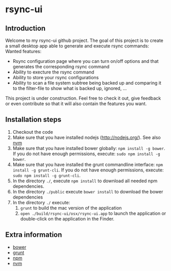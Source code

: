 rsync-ui
========

## Introduction

Welcome to my rsync-ui github project.
The goal of this project is to create a small desktop app able to generate and execute rsync commands:
Wanted features:
- Rsync configuration page where you can turn on/off options and that generates the corresponding rsync command
- Ability to execture the rsync command
- Ability to store your rsync configurations
- Ability to scan a file system subtree being backed up and comparing it to the filter-file to show what is backed up, ignored, ...

This project is under construction.
Feel free to check it out, give feedback or even contribute so that it will also contain the features you want.

## Installation steps

1. Checkout the code
2. Make sure that you have installed nodejs (http://nodejs.org/). See also [nvm](docs/nvm.md)
3. Make sure that you have installed bower globally: `npm install -g bower`. If you do not have enough permissions, execute: `sudo npm install -g bower`.
4. Make sure that you have installed the grunt commandline interface: `npm install -g grunt-cli`. If you do not have enough permissions, execute: `sudo npm install -g grunt-cli`.
5. In the directory `./`, execute `npm install` to download all needed npm dependencies.
6. In the directory `./public` execute `bower install` to download the bower dependencies
7. In the directory `./` execute:
   1. `grunt` to build the mac version of the application
   2. `open ./build/rsync-ui/osx/rsync-ui.app` to launch the application or double-click on the application in the Finder.

## Extra information
* [bower](docs/bower.md)
* [grunt](docs/grunt.md)
* [npm](docs/npm.md)
* [nvm](docs/nvm.md)